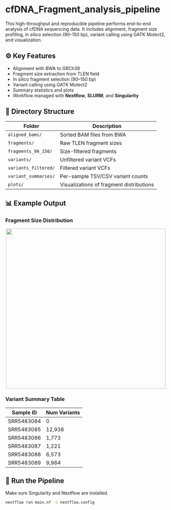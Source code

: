# cfDNA_Fragment_analysis_pipeline

This high-throughput and reproducible pipeline performs end-to-end analysis of cfDNA sequencing data. It includes alignment, fragment size profiling, in silico selection (90–150 bp), variant calling using GATK Mutect2, and visualization.

## ⚙️ Key Features

- Alignment with BWA to GRCh38
- Fragment size extraction from TLEN field
- In silico fragment selection (90–150 bp)
- Variant calling using GATK Mutect2
- Summary statistics and plots
- Workflow managed with **Nextflow**, **SLURM**, and **Singularity**

## 📁 Directory Structure

| Folder                | Description                               |
|-----------------------|-------------------------------------------|
| `aligned_bams/`       | Sorted BAM files from BWA                 |
| `fragments/`          | Raw TLEN fragment sizes                   |
| `fragments_90_150/`   | Size-filtered fragments                   |
| `variants/`           | Unfiltered variant VCFs                   |
| `variants_filtered/`  | Filtered variant VCFs                     |
| `variant_summaries/`  | Per-sample TSV/CSV variant counts         |
| `plots/`              | Visualizations of fragment distributions  |

## 📊 Example Output

### Fragment Size Distribution

<p align="center">
  <img src="plots/SRR5483084_fragment_plot.png" width="500">
</p>

### Variant Summary Table

| Sample ID   | Num Variants |
|-------------|--------------|
| SRR5483084  | 0            |
| SRR5483085  | 12,938       |
| SRR5483086  | 1,773        |
| SRR5483087  | 1,221        |
| SRR5483088  | 6,573        |
| SRR5483089  | 9,984        |

## 🚀 Run the Pipeline

Make sure Singularity and Nextflow are installed.

```bash
nextflow run main.nf -c nextflow.config
